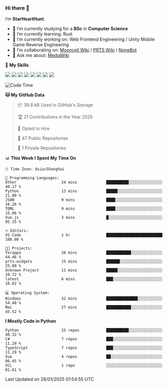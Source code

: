 ### Hi there 👋

I’m **StarHeartHunt**.

- 🏫 I’m currently studying for a **BSc** in **Computer Science**
- 🌱 I’m currently learning: Rust
- 🔭 I’m currently working on: Web Frontend Engineering / Unity Mobile Game Reverse Engineering
- 👯 I’m collaborating on: [Mooncell Wiki](https://fgo.wiki/) / [PRTS Wiki](http://prts.wiki/) / [NoneBot](https://github.com/nonebot)
- 💬 Ask me about: [MediaWiki](https://www.mediawiki.org)

🌟 **My Skills**

![](https://img.shields.io/badge/-Python-3e74a2?style=flat-square&logo=Python&logoColor=fff)
![](https://img.shields.io/badge/-Node.js-339933?style=flat-square&logo=node.js&logoColor=fff)
![](https://img.shields.io/badge/-Vue-4fc08d?style=flat-square&logo=vue.js&logoColor=fff)
![](https://img.shields.io/badge/-React-2d98ce?style=flat-square&logo=React&logoColor=fff)
![](https://img.shields.io/badge/-TypeScript-3178C6?style=flat-square&logo=TypeScript&logoColor=fff)
![](https://img.shields.io/badge/-Docker-2496ED?style=flat-square&logo=Docker&logoColor=fff)
![](https://img.shields.io/badge/-Linux-000000?style=flat-square&logo=Linux&logoColor=fff)
![](https://img.shields.io/badge/-Dotnet-512bd4?style=flat-square&logo=.net&logoColor=fff)

<!--START_SECTION:waka-->
![Code Time](http://img.shields.io/badge/Code%20Time-1%2C411%20hrs%205%20mins-blue)

**🐱 My GitHub Data** 

> 📦 39.8 kB Used in GitHub's Storage 
 > 
> 🏆 21 Contributions in the Year 2025
 > 
> 💼 Opted to Hire
 > 
> 📜 47 Public Repositories 
 > 
> 🔑 1 Private Repositories 
 > 
📊 **This Week I Spent My Time On** 

```text
🕑︎ Time Zone: Asia/Shanghai

💬 Programming Languages: 
Other                    24 mins             ██████████░░░░░░░░░░░░░░░   40.17 % 
Python                   13 mins             █████░░░░░░░░░░░░░░░░░░░░   21.80 % 
JSON                     9 mins              ████░░░░░░░░░░░░░░░░░░░░░   16.26 % 
TOML                     9 mins              ████░░░░░░░░░░░░░░░░░░░░░   15.86 % 
Vue.js                   3 mins              █░░░░░░░░░░░░░░░░░░░░░░░░   05.35 % 

🔥 Editors: 
VS Code                  1 hr                █████████████████████████   100.00 % 

🐱‍💻 Projects: 
Torappu                  26 mins             ███████████░░░░░░░░░░░░░░   44.46 % 
prts-widgets             15 mins             ██████░░░░░░░░░░░░░░░░░░░   25.80 % 
Unknown Project          11 mins             █████░░░░░░░░░░░░░░░░░░░░   19.72 % 
latest                   6 mins              ███░░░░░░░░░░░░░░░░░░░░░░   10.02 % 

💻 Operating System: 
Windows                  32 mins             ██████████████░░░░░░░░░░░   54.48 % 
Mac                      27 mins             ███████████░░░░░░░░░░░░░░   45.52 % 
```

**I Mostly Code in Python** 

```text
Python                   25 repos            ██████████░░░░░░░░░░░░░░░   40.32 % 
C#                       7 repos             ███░░░░░░░░░░░░░░░░░░░░░░   11.29 % 
TypeScript               7 repos             ███░░░░░░░░░░░░░░░░░░░░░░   11.29 % 
Vue                      4 repos             ██░░░░░░░░░░░░░░░░░░░░░░░   06.45 % 
VCL                      1 repo              ░░░░░░░░░░░░░░░░░░░░░░░░░   01.61 % 
```




 Last Updated on 28/01/2025 01:54:55 UTC
<!--END_SECTION:waka-->
